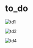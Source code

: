 # to_do

![td1](https://user-images.githubusercontent.com/48865853/153746371-b17f0152-47aa-4fa4-985c-8405f4c095cb.JPG)

![td2](https://user-images.githubusercontent.com/48865853/153746340-ceba90b5-764e-43d8-b6d7-2f4543df08d9.JPG)

![td4](https://user-images.githubusercontent.com/48865853/153746371-b17f0152-47aa-4fa4-985c-8405f4c095cb.JPG)

